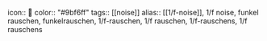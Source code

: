 icon:: 🎇
color:: "#9bf6ff"
tags:: [[noise]]
alias:: [[1/f-noise]], 1/f noise, funkel rauschen, funkelrauschen, 1/f-rauschen, 1/f rauschen, 1/f-rauschens, 1/f rauschens

